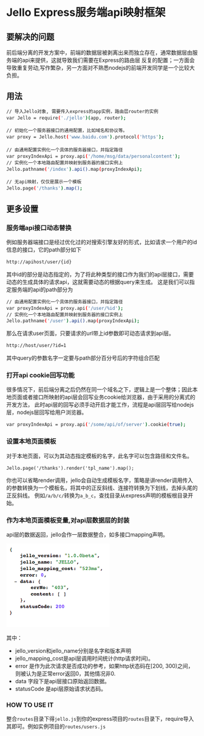 # Jello Express服务端api映射框架

## 要解决的问题 

前后端分离的开发方案中，前端的数据层被剥离出来而独立存在，通常数据层由服务端的api来提供，这就导致我们需要在Express的路由层
反复的配置；一方面会导致重复劳动,写作繁杂，另一方面对不熟悉nodejs的前端开发同学是一个比较大负担。

## 用法

```bash
// 导入Jello对象, 需要传入express的app实例，路由层router的实例
var Jello = require('./jello')(app, router);
	
// 初始化一个服务器接口的通用配置，比如域名和协议等。
var proxy = Jello.host('www.baidu.com').protocol('https');

// 由通用配置实例化一个具体的服务器接口，并指定路径 
var proxyIndexApi = proxy.api('/home/msg/data/personalcontent');
// 实例化一个本地路由配置并映射到服务器的接口实例上
Jello.pathname('/index').api().map(proxyIndexApi);

// 无api映射，仅仅是展示一个模板
Jello.page('/thanks').map();

```

## 更多设置

### 服务端api接口动态替换
例如服务器端接口是经过优化过的对搜索引擎友好的形式，比如请求一个用户的id信息的接口，它的path部分如下

```bash
http://apihost/user/{id}
```

其中id的部分是动态指定的，为了将此种类型的接口作为我们的api层接口，需要动态的生成具体的请求api，这就需要动态的根据query来生成。
这是我们可以指定服务端的api的path部分为

```bash
// 由通用配置实例化一个具体的服务器接口，并指定路径 
var proxyIndexApi = proxy.api('/user/%id');
// 实例化一个本地路由配置并映射到服务器的接口实例上
Jello.pathname('/user').api().map(proxyIndexApi);
```

那么在请求user页面，只要请求的url带上id参数即可动态请求到api层。
```bash
http://host/user/?id=1
```

其中query的参数名字一定要与path部分百分号后的字符组合匹配

### 打开api cookie回写功能

很多情况下，前后端分离之后仍然在同一个域名之下，逻辑上是一个整体；因此本地页面或者接口所映射的api层会回写业务cookie给浏览器，由于采用的分离式的开发方法，
此时api层的回写必须手动开启才能工作，流程是api层回写给nodejs层，nodejs层回写给用户浏览器。

```bash
var proxyIndexApi = proxy.api('/some/api/of/server').cookie(true);
```

### 设置本地页面模板

对于本地页面，可以为其动态指定模板的名字，此名字可以包含路径和文件名。

	Jello.page('/thanks').render('tpl_name').map();

你也可以省略render调用，jello会自动生成模板名字，策略是讲render调用传入的参数转换为一个模板名，将其中的正反斜线、连接符转换为下划线，去掉头尾的正反斜线。
例如```/a/b/c/```转换为```a_b_c```，查找目录从express声明的模板根目录开始。

### 作为本地页面模板变量,对api层数据层的封装

api层的数据返回，jello会作一层数据整合，如多接口mapping声明。

![本地模板变量数据格式](demo.png)

其中：

* jello_version和jello_name分别是名字和版本声明
* jello_mapping_cost是api层调用时间统计(http请求时间)。
* error 是作为此次请求是否成功的参考，如果http状态码在[200, 300)之间，则被认为是正常error返回0，其他情况非0.
* data 字段下是api层接口原始返回数据。
* statusCode 是api层原始请求状态码。

### HOW TO USE IT
整合```routes```目录下得```jello.js```到你的express项目的```routes```目录下，require导入其即可。例如实例项目的```routes/users.js```
